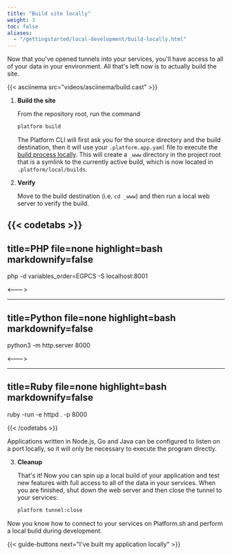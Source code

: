 ```yaml
---
title: "Build site locally"
weight: 3
toc: false
aliases:
  - "/gettingstarted/local-development/build-locally.html"
---
```


Now that you've opened tunnels into your services, you'll have access to all of your data in your environment. All that's left now is to actually build the site.

{{< asciinema src="videos/asciinema/build.cast" >}}

1. **Build the site**

    From the repository root, run the command

    ```bash
    platform build
    ```

    The Platform CLI will first ask you for the source directory and the build destination, then it will use your `.platform.app.yaml` file to execute the [build process locally](/development/local/_index.md#building-the-site-locally). This will create a `_www` directory in the project root that is a symlink to the currently active build, which is now located in `.platform/local/builds`.

2. **Verify**

    Move to the build destination (i.e. `cd _www`) and then run a local web server to verify the build.

{{< codetabs >}}
---
title=PHP
file=none
highlight=bash
markdownify=false
---

php -d variables_order=EGPCS -S localhost:8001

<--->

---
title=Python
file=none
highlight=bash
markdownify=false
---

python3 -m http.server 8000

<--->

---
title=Ruby
file=none
highlight=bash
markdownify=false
---

ruby -run -e httpd . -p 8000

{{< /codetabs >}}


   Applications written in Node.js, Go and Java can be configured to listen on a port locally, so it will only be necessary to execute the program directly.

3. **Cleanup**

    That's it! Now you can spin up a local build of your application and test new features with full access to all of the data in your services. When you are finished, shut down the web server and then close the tunnel to your services:

    ```bash
    platform tunnel:close
    ```

Now you know how to connect to your services on Platform.sh and perform a local build during development.

{{< guide-buttons next="I've built my application locally" >}}

